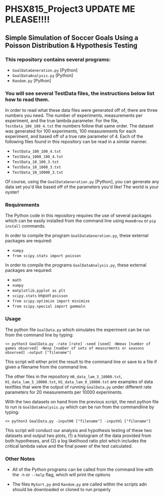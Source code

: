 # PHSX815_Project3 UPDATE ME PLEASE!!!!

## Simple Simulation of Soccer Goals Using a Poisson Distribution & Hypothesis Testing

### This repository contains several programs:

- `GoalDataGeneration.py` [Python]
- `GoalDataAnalysis.py` [Python]
- `Random.py` [Python]

### You will see several TestData files, the instructions below list how to read them.

In order to read what these data files were generated off of, there are three numbers you need. The number of experiments, measurements per experiment, and the true lambda parameter. For the file, `TestData_100_100_4.txt` the numbers follow that same order. The dataset was generated for 100 experiments, 100 measurements for each experiment, and based off of a true rate parameter of 4. Each of the following files found in this repository can be read in a similar manner. 

- `TestData_100_100_4.txt`
- `TestData_1000_100_4.txt`
- `TestData_10_100_3.txt`
- `TestData_10_1000_3.txt`
- `TestData_10_10000_3.txt`

Of course, using the `GoalDataGeneration.py` [Python], you can generate any data set you'd like based off of the parameters you'd like! The world is your oyster!

### Requirements

The Python code in this repository requires the use of several packages which can be 
easily installed from the command line using `HomeBrew` or `pip install` commands. 

In order to compile the program `GoalDataGeneration.py`, these external 
packages are required:
- `numpy`
- `from scipy.stats import poisson`

In order to compile the programs `GoalDataAnalysis.py`, these external 
packages are required:
- `math`
- `numpy`
- `matplotlib.pyplot as plt`
- `scipy.stats` import `poisson`
- `from scipy.optimize import minimize`
- `from scipy.special import gammaln`

### Usage

The python file `GoalData.py` which simulates the experiment can be run from the command
line by typing:

	<> python3 GoalData.py -rate [rate] -seed [seed] -Nmeas [number of games observed] -Nexp [number of sets of measurments or seasons observed] -output ["filename"]

This script will either print the result to the command line or save to a file if given a filename from the command line.

The other files in the repository `H0_data_lam_3_10000.txt`, `H1_data_lam_5_10000.txt`, `H1_data_lam_9_10000.txt` are examples of data textfiles that were the output of running `GoalData.py` under different rate parameters for 20 measurements per 10000 experiments. 


With the two datasets on hand from the previous script, the next python file to run is `GoalDataAnalysis.py`  which can be run from the commandline by typing:

	<> python3 GoalData.py -inputH0 ["filename"] -inputH1 ["filename"]

This script will conduct our analysis and hypothesis testing of these two datasets and output two plots, (1) a histogram of the data provided from both hypotheses, and (2) a log likelihood ratio plot which includes the critical lambda value and the final power of the test calculated. 

### Other Notes

- All of the Python programs can be called from the command line with the `-h` 
or `--help` flag, which will print the options

- The files `MySort.py` and `Random.py` are called within the scripts adn should be 
downloaded or cloned to run properly


    
    
